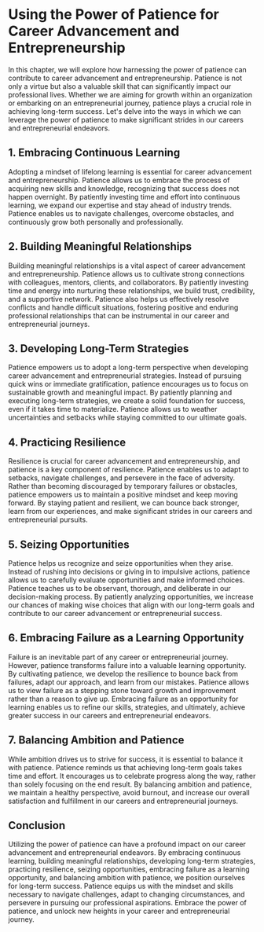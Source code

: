 # Using the Power of Patience for Career Advancement and Entrepreneurship

In this chapter, we will explore how harnessing the power of patience can contribute to career advancement and entrepreneurship. Patience is not only a virtue but also a valuable skill that can significantly impact our professional lives. Whether we are aiming for growth within an organization or embarking on an entrepreneurial journey, patience plays a crucial role in achieving long-term success. Let's delve into the ways in which we can leverage the power of patience to make significant strides in our careers and entrepreneurial endeavors.

## 1\. Embracing Continuous Learning

Adopting a mindset of lifelong learning is essential for career advancement and entrepreneurship. Patience allows us to embrace the process of acquiring new skills and knowledge, recognizing that success does not happen overnight. By patiently investing time and effort into continuous learning, we expand our expertise and stay ahead of industry trends. Patience enables us to navigate challenges, overcome obstacles, and continuously grow both personally and professionally.

## 2\. Building Meaningful Relationships

Building meaningful relationships is a vital aspect of career advancement and entrepreneurship. Patience allows us to cultivate strong connections with colleagues, mentors, clients, and collaborators. By patiently investing time and energy into nurturing these relationships, we build trust, credibility, and a supportive network. Patience also helps us effectively resolve conflicts and handle difficult situations, fostering positive and enduring professional relationships that can be instrumental in our career and entrepreneurial journeys.

## 3\. Developing Long-Term Strategies

Patience empowers us to adopt a long-term perspective when developing career advancement and entrepreneurial strategies. Instead of pursuing quick wins or immediate gratification, patience encourages us to focus on sustainable growth and meaningful impact. By patiently planning and executing long-term strategies, we create a solid foundation for success, even if it takes time to materialize. Patience allows us to weather uncertainties and setbacks while staying committed to our ultimate goals.

## 4\. Practicing Resilience

Resilience is crucial for career advancement and entrepreneurship, and patience is a key component of resilience. Patience enables us to adapt to setbacks, navigate challenges, and persevere in the face of adversity. Rather than becoming discouraged by temporary failures or obstacles, patience empowers us to maintain a positive mindset and keep moving forward. By staying patient and resilient, we can bounce back stronger, learn from our experiences, and make significant strides in our careers and entrepreneurial pursuits.

## 5\. Seizing Opportunities

Patience helps us recognize and seize opportunities when they arise. Instead of rushing into decisions or giving in to impulsive actions, patience allows us to carefully evaluate opportunities and make informed choices. Patience teaches us to be observant, thorough, and deliberate in our decision-making process. By patiently analyzing opportunities, we increase our chances of making wise choices that align with our long-term goals and contribute to our career advancement or entrepreneurial success.

## 6\. Embracing Failure as a Learning Opportunity

Failure is an inevitable part of any career or entrepreneurial journey. However, patience transforms failure into a valuable learning opportunity. By cultivating patience, we develop the resilience to bounce back from failures, adapt our approach, and learn from our mistakes. Patience allows us to view failure as a stepping stone toward growth and improvement rather than a reason to give up. Embracing failure as an opportunity for learning enables us to refine our skills, strategies, and ultimately, achieve greater success in our careers and entrepreneurial endeavors.

## 7\. Balancing Ambition and Patience

While ambition drives us to strive for success, it is essential to balance it with patience. Patience reminds us that achieving long-term goals takes time and effort. It encourages us to celebrate progress along the way, rather than solely focusing on the end result. By balancing ambition and patience, we maintain a healthy perspective, avoid burnout, and increase our overall satisfaction and fulfillment in our careers and entrepreneurial journeys.

## Conclusion

Utilizing the power of patience can have a profound impact on our career advancement and entrepreneurial endeavors. By embracing continuous learning, building meaningful relationships, developing long-term strategies, practicing resilience, seizing opportunities, embracing failure as a learning opportunity, and balancing ambition with patience, we position ourselves for long-term success. Patience equips us with the mindset and skills necessary to navigate challenges, adapt to changing circumstances, and persevere in pursuing our professional aspirations. Embrace the power of patience, and unlock new heights in your career and entrepreneurial journey.
